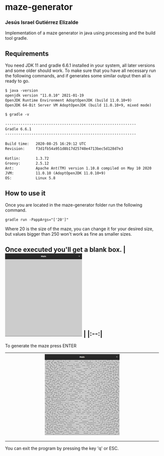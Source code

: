 # maze-generator
### Jesús Israel Gutiérrez Elizalde
Implementation of a maze generator in java using processing and the
build tool gradle.
## Requirements 
You need JDK 11 and gradle 6.6.1 installed in your system, all later 
versions and some older should work.
To make sure that you have all necessary run the following commands,
and if generates some similar output then all is ready to go.
```
$ java -version
openjdk version "11.0.10" 2021-01-19
OpenJDK Runtime Environment AdoptOpenJDK (build 11.0.10+9)
OpenJDK 64-Bit Server VM AdoptOpenJDK (build 11.0.10+9, mixed mode)
```

```
$ gradle -v

------------------------------------------------------------
Gradle 6.6.1
------------------------------------------------------------

Build time:   2020-08-25 16:29:12 UTC
Revision:     f3d1fb54a951d8b17d25748e4713bec5d128d7e3

Kotlin:       1.3.72
Groovy:       2.5.12
Ant:          Apache Ant(TM) version 1.10.8 compiled on May 10 2020
JVM:          11.0.10 (AdoptOpenJDK 11.0.10+9)
OS:           Linux 5.8
```

## How to use it
Once you are located in the maze-generator folder run the following 
command.
```
gradle run -PappArgs="['20']"
```
Where 20 is the size of the maze, you can change it for your desired 
size, but values bigger than 250 won't work as fine as smaller sizes.

Once executed you'll get a blank box.
| <img src="/img/blankCanvas.png" width="50%"> | 
|:--:|
---------------------------------------------------
To generate the maze press ENTER

| <img src="/img/mazeGenerated1.png" width="50%"> | 
|:--:|
---------------------------------------------------
You can exit the program by pressing the key 'q' or ESC.
